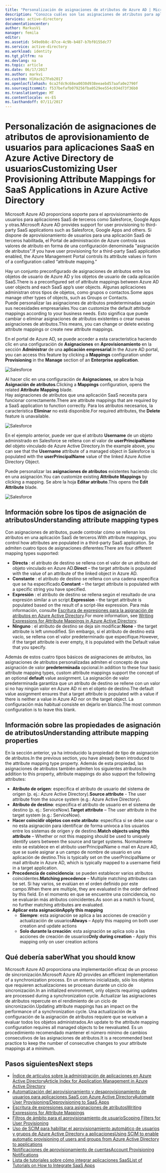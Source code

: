 ```yaml
---
title: "Personalización de asignaciones de atributos de Azure AD | Microsoft Docs"
description: "Conozca cuáles son las asignaciones de atributos para aplicaciones SaaS en Azure Active Directory y cómo puede modificarlas para satisfacer sus necesidades empresariales."
services: active-directory
documentationcenter: 
author: MarkusVi
manager: femila
editor: 
ms.assetid: 549e0b8c-87ce-4c9b-b487-b7bf0155dc77
ms.service: active-directory
ms.workload: identity
ms.tgt_pltfrm: na
ms.devlang: na
ms.topic: article
ms.date: 06/17/2017
ms.author: markvi
ms.custom: H1Hack27Feb2017
ms.openlocfilehash: 6ca2fdc9c68ea0030d938eeaebd57aafa0e2790f
ms.sourcegitcommit: f537befafb079256fba0529ee554c034d73f36b0
ms.translationtype: MT
ms.contentlocale: es-ES
ms.lasthandoff: 07/11/2017
---
```

# <a name="customizing-user-provisioning-attribute-mappings-for-saas-applications-in-azure-active-directory"></a><span data-ttu-id="73c00-103">Personalización de asignaciones de atributos de aprovisionamiento de usuarios para aplicaciones SaaS en Azure Active Directory de usuarios</span><span class="sxs-lookup"><span data-stu-id="73c00-103">Customizing User Provisioning Attribute Mappings for SaaS Applications in Azure Active Directory</span></span>
<span data-ttu-id="73c00-104">Microsoft Azure AD proporciona soporte para el aprovisionamiento de usuarios para aplicaciones SaaS de terceros como Salesforce, Google Apps y otras.</span><span class="sxs-lookup"><span data-stu-id="73c00-104">Microsoft Azure AD provides support for user provisioning to third-party SaaS applications such as Salesforce, Google Apps and others.</span></span> <span data-ttu-id="73c00-105">Si dispone de aprovisionamiento de usuarios para una aplicación SaaS de terceros habilitada, el Portal de administración de Azure controla sus valores de atributo en forma de una configuración denominada "asignación de atributos".</span><span class="sxs-lookup"><span data-stu-id="73c00-105">If you have user provisioning for a third-party SaaS application enabled, the Azure Management Portal controls its attribute values in form of a configuration called “attribute mapping.”</span></span>

<span data-ttu-id="73c00-106">Hay un conjunto preconfigurado de asignaciones de atributos entre los objetos de usuario de Azure AD y los objetos de usuario de cada aplicación SaaS.</span><span class="sxs-lookup"><span data-stu-id="73c00-106">There is a preconfigured set of attribute mappings between Azure AD user objects and each SaaS app’s user objects.</span></span> <span data-ttu-id="73c00-107">Algunas aplicaciones administran otros tipos de objetos, como grupos o contactos.</span><span class="sxs-lookup"><span data-stu-id="73c00-107">Some apps manage other types of objects, such as Groups or Contacts.</span></span> <br> 
 <span data-ttu-id="73c00-108">Puede personalizar las asignaciones de atributos predeterminadas según sus necesidades empresariales.</span><span class="sxs-lookup"><span data-stu-id="73c00-108">You can customize the default attribute mappings according to your business needs.</span></span> <span data-ttu-id="73c00-109">Esto significa que puede cambiar o eliminar asignaciones de atributos existentes o crear nuevas asignaciones de atributos.</span><span class="sxs-lookup"><span data-stu-id="73c00-109">This means, you can change or delete existing attribute mappings or create new attribute mappings.</span></span>

<span data-ttu-id="73c00-110">En el portal de Azure AD, se puede acceder a esta característica haciendo clic en una configuración de **Asignaciones** en **Aprovisionamiento** en la sección **Administrar** de una **aplicación empresarial**.</span><span class="sxs-lookup"><span data-stu-id="73c00-110">In the Azure AD portal, you can access this feature by clicking a **Mappings** configuration under **Provisioning** in the **Manage** section of an **Enterprise application**.</span></span>


![Salesforce][5] 

<span data-ttu-id="73c00-112">Al hacer clic en una configuración de **Asignaciones**, se abre la hoja **Asignación de atributos**.</span><span class="sxs-lookup"><span data-stu-id="73c00-112">Clicking a **Mappings** configuration, opens the related **Attribute Mapping** blade.</span></span>  
<span data-ttu-id="73c00-113">Hay asignaciones de atributos que una aplicación SaaS necesita para funcionar correctamente.</span><span class="sxs-lookup"><span data-stu-id="73c00-113">There are attribute mappings that are required by a SaaS application to function correctly.</span></span> <span data-ttu-id="73c00-114">Para los atributos necesarios, la característica **Eliminar** no está disponible.</span><span class="sxs-lookup"><span data-stu-id="73c00-114">For required attributes, the **Delete** feature is unavailable.</span></span>


![Salesforce][6]  

<span data-ttu-id="73c00-116">En el ejemplo anterior, puede ver que el atributo **Username** de un objeto administrado en Salesforce se rellena con el valor de **userPrincipalName** del objeto vinculado de Azure Active Directory.</span><span class="sxs-lookup"><span data-stu-id="73c00-116">In the example above, you can see that the **Username** attribute of a managed object in Salesforce is populated with the **userPrincipalName** value of the linked Azure Active Directory Object.</span></span>

<span data-ttu-id="73c00-117">Puede personalizar las **asignaciones de atributos** existentes haciendo clic en una asignación.</span><span class="sxs-lookup"><span data-stu-id="73c00-117">You can customize existing **Attribute Mappings** by clicking a mapping.</span></span> <span data-ttu-id="73c00-118">Se abre la hoja **Editar atributo**.</span><span class="sxs-lookup"><span data-stu-id="73c00-118">This opens the **Edit Attribute** blade.</span></span>

![Salesforce][7]  


  

## <a name="understanding-attribute-mapping-types"></a><span data-ttu-id="73c00-120">Información sobre los tipos de asignación de atributos</span><span class="sxs-lookup"><span data-stu-id="73c00-120">Understanding attribute mapping types</span></span>
<span data-ttu-id="73c00-121">Con asignaciones de atributos, puede controlar cómo se rellenan los atributos en una aplicación SaaS de terceros.</span><span class="sxs-lookup"><span data-stu-id="73c00-121">With attribute mappings, you control how attributes are populated in a third-party SaaS application.</span></span> <span data-ttu-id="73c00-122">Se admiten cuatro tipos de asignaciones diferentes:</span><span class="sxs-lookup"><span data-stu-id="73c00-122">There are four different mapping types supported:</span></span>

* <span data-ttu-id="73c00-123">**Directa** : el atributo de destino se rellena con el valor de un atributo del objeto vinculado en Azure AD.</span><span class="sxs-lookup"><span data-stu-id="73c00-123">**Direct** – the target attribute is populated with the value of an attribute of the linked object in Azure AD.</span></span>
* <span data-ttu-id="73c00-124">**Constante** : el atributo de destino se rellena con una cadena específica que se ha especificado.</span><span class="sxs-lookup"><span data-stu-id="73c00-124">**Constant** – the target attribute is populated with a specific string you have specified.</span></span>
* <span data-ttu-id="73c00-125">**Expresión** : el atributo de destino se rellena según el resultado de una expresión similar a un script.</span><span class="sxs-lookup"><span data-stu-id="73c00-125">**Expression** - the target attribute is populated based on the result of a script-like expression.</span></span> 
  <span data-ttu-id="73c00-126">Para más información, consulte [Escritura de expresiones para la asignación de atributos en Azure Active Directory](active-directory-saas-writing-expressions-for-attribute-mappings.md).</span><span class="sxs-lookup"><span data-stu-id="73c00-126">For more information, see [Writing Expressions for Attribute Mappings in Azure Active Directory](active-directory-saas-writing-expressions-for-attribute-mappings.md).</span></span>
* <span data-ttu-id="73c00-127">**Ninguno** : el atributo de destino se deja sin modificar.</span><span class="sxs-lookup"><span data-stu-id="73c00-127">**None** - the target attribute is left unmodified.</span></span> <span data-ttu-id="73c00-128">Sin embargo, si el atributo de destino está vacío, se rellena con el valor predeterminado que especifique.</span><span class="sxs-lookup"><span data-stu-id="73c00-128">However, if the target attribute is ever empty, it is populated with the Default value that you specify.</span></span>

<span data-ttu-id="73c00-129">Además de estos cuatro tipos básicos de asignaciones de atributos, las asignaciones de atributos personalizadas admiten el concepto de una asignación de valor **predeterminada** opcional.</span><span class="sxs-lookup"><span data-stu-id="73c00-129">In addition to these four basic attribute mapping types, custom attribute mappings support the concept of an optional **default** value assignment.</span></span> <span data-ttu-id="73c00-130">La asignación de valor predeterminada garantiza que un atributo de destino se rellene con un valor si no hay ningún valor en Azure AD ni en el objeto de destino.</span><span class="sxs-lookup"><span data-stu-id="73c00-130">The default value assignment ensures that a target attribute is populated with a value if there is neither a value in Azure AD nor on the target object.</span></span> <span data-ttu-id="73c00-131">La configuración más habitual consiste en dejarlo en blanco.</span><span class="sxs-lookup"><span data-stu-id="73c00-131">The most common configuration is to leave this blank.</span></span>


## <a name="understanding-attribute-mapping-properties"></a><span data-ttu-id="73c00-132">Información sobre las propiedades de asignación de atributos</span><span class="sxs-lookup"><span data-stu-id="73c00-132">Understanding attribute mapping properties</span></span>

<span data-ttu-id="73c00-133">En la sección anterior, ya ha introducido la propiedad de tipo de asignación de atributos.</span><span class="sxs-lookup"><span data-stu-id="73c00-133">In the previous section, you have already been introduced to the attribute mapping type property.</span></span>
<span data-ttu-id="73c00-134">Además de esta propiedad, las asignaciones de atributos también admiten los siguientes atributos:</span><span class="sxs-lookup"><span data-stu-id="73c00-134">In addition to this property, attribute mappings do also support the following attributes:</span></span>

- <span data-ttu-id="73c00-135">**Atributo de origen**: especifica el atributo de usuario del sistema de origen (p. ej.: Azure Active Directory).</span><span class="sxs-lookup"><span data-stu-id="73c00-135">**Source attribute** - The user attribute from the source system (e.g.: Azure Active Directory).</span></span>
- <span data-ttu-id="73c00-136">**Atributo de destino**: especifica el atributo de usuario en el sistema de destino (p. ej.: ServiceNow).</span><span class="sxs-lookup"><span data-stu-id="73c00-136">**Target attribute** – The user attribute in the target system (e.g.: ServiceNow).</span></span>
- <span data-ttu-id="73c00-137">**Hacer coincidir objetos con este atributo**: especifica si se debe usar o no esta asignación para identificar de forma unívoca a los usuarios entre los sistemas de origen y de destino.</span><span class="sxs-lookup"><span data-stu-id="73c00-137">**Match objects using this attribute** – Whether or not this mapping should be used to uniquely identify users between the source and target systems.</span></span> <span data-ttu-id="73c00-138">Normalmente esto se establece en el atributo userPrincipalName o mail en Azure AD, que se suele asignar a un campo de nombre de usuario en una aplicación de destino.</span><span class="sxs-lookup"><span data-stu-id="73c00-138">This is typically set on the userPrincipalName or mail attribute in Azure AD, which is typically mapped to a username field in a target application.</span></span>
- <span data-ttu-id="73c00-139">**Precedencia de coincidencia**: se pueden establecer varios atributos coincidentes.</span><span class="sxs-lookup"><span data-stu-id="73c00-139">**Matching precedence** – Multiple matching attributes can be set.</span></span> <span data-ttu-id="73c00-140">Si hay varios, se evalúan en el orden definido por este campo.</span><span class="sxs-lookup"><span data-stu-id="73c00-140">When there are multiple, they are evaluated in the order defined by this field.</span></span> <span data-ttu-id="73c00-141">En el momento en que se encuentre una coincidencia, no se evaluarán más atributos coincidentes.</span><span class="sxs-lookup"><span data-stu-id="73c00-141">As soon as a match is found, no further matching attributes are evaluated.</span></span>
- <span data-ttu-id="73c00-142">**Aplicar esta asignación**</span><span class="sxs-lookup"><span data-stu-id="73c00-142">**Apply this mapping**</span></span>
    - <span data-ttu-id="73c00-143">**Siempre**: esta asignación se aplica a las acciones de creación y actualización de usuarios</span><span class="sxs-lookup"><span data-stu-id="73c00-143">**Always** – Apply this mapping on both user creation and update actions</span></span>
    - <span data-ttu-id="73c00-144">**Solo durante la creación**: esta asignación se aplica solo a las acciones de creación de usuarios</span><span class="sxs-lookup"><span data-stu-id="73c00-144">**Only during creation** - Apply this mapping only on user creation actions</span></span>


## <a name="what-you-should-know"></a><span data-ttu-id="73c00-145">Qué debería saber</span><span class="sxs-lookup"><span data-stu-id="73c00-145">What you should know</span></span>

<span data-ttu-id="73c00-146">Microsoft Azure AD proporciona una implementación eficaz de un proceso de sincronización.</span><span class="sxs-lookup"><span data-stu-id="73c00-146">Microsoft Azure AD provides an efficient implementation of a synchronization process.</span></span> <span data-ttu-id="73c00-147">En un entorno inicializado, sólo los objetos que requieren actualizaciones se procesan durante un ciclo de sincronización.</span><span class="sxs-lookup"><span data-stu-id="73c00-147">In an initialized environment, only objects requiring updates are processed during a synchronization cycle.</span></span> <span data-ttu-id="73c00-148">Actualizar las asignaciones de atributos repercute en el rendimiento de un ciclo de sincronización.</span><span class="sxs-lookup"><span data-stu-id="73c00-148">Updating attribute mappings has an impact on the performance of a synchronization cycle.</span></span> <span data-ttu-id="73c00-149">Una actualización de la configuración de la asignación de atributos requiere que se vuelvan a evaluar todos los objetos administrados.</span><span class="sxs-lookup"><span data-stu-id="73c00-149">An update to the attribute mapping configuration requires all managed objects to be reevaluated.</span></span> <span data-ttu-id="73c00-150">Es un procedimiento recomendado mantener el número mínimo de cambios consecutivos de las asignaciones de atributos.</span><span class="sxs-lookup"><span data-stu-id="73c00-150">It is a recommended best practice to keep the number of consecutive changes to your attribute mappings at a minimum.</span></span>

## <a name="next-steps"></a><span data-ttu-id="73c00-151">Pasos siguientes</span><span class="sxs-lookup"><span data-stu-id="73c00-151">Next steps</span></span>

* [<span data-ttu-id="73c00-152">Índice de artículos sobre la administración de aplicaciones en Azure Active Directory</span><span class="sxs-lookup"><span data-stu-id="73c00-152">Article Index for Application Management in Azure Active Directory</span></span>](active-directory-apps-index.md)
* [<span data-ttu-id="73c00-153">Automatización del aprovisionamiento y desaprovisionamiento de usuarios para aplicaciones SaaS con Azure Active Directory</span><span class="sxs-lookup"><span data-stu-id="73c00-153">Automate User Provisioning/Deprovisioning to SaaS Apps</span></span>](active-directory-saas-app-provisioning.md)
* [<span data-ttu-id="73c00-154">Escritura de expresiones para asignaciones de atributos</span><span class="sxs-lookup"><span data-stu-id="73c00-154">Writing Expressions for Attribute Mappings</span></span>](active-directory-saas-writing-expressions-for-attribute-mappings.md)
* [<span data-ttu-id="73c00-155">Filtros de ámbito para el aprovisionamiento de usuario</span><span class="sxs-lookup"><span data-stu-id="73c00-155">Scoping Filters for User Provisioning</span></span>](active-directory-saas-scoping-filters.md)
* [<span data-ttu-id="73c00-156">Uso de SCIM para habilitar el aprovisionamiento automático de usuarios y grupos de Azure Active Directory a aplicaciones</span><span class="sxs-lookup"><span data-stu-id="73c00-156">Using SCIM to enable automatic provisioning of users and groups from Azure Active Directory to applications</span></span>](active-directory-scim-provisioning.md)
* [<span data-ttu-id="73c00-157">Notificaciones de aprovisionamiento de cuentas</span><span class="sxs-lookup"><span data-stu-id="73c00-157">Account Provisioning Notifications</span></span>](active-directory-saas-account-provisioning-notifications.md)
* [<span data-ttu-id="73c00-158">Lista de tutoriales sobre cómo integrar aplicaciones SaaS</span><span class="sxs-lookup"><span data-stu-id="73c00-158">List of Tutorials on How to Integrate SaaS Apps</span></span>](active-directory-saas-tutorial-list.md)

<!--Image references-->
[1]: ./media/active-directory-saas-customizing-attribute-mappings/ic765497.png
[2]: ./media/active-directory-saas-customizing-attribute-mappings/ic775419.png
[3]: ./media/active-directory-saas-customizing-attribute-mappings/ic775420.png
[4]: ./media/active-directory-saas-customizing-attribute-mappings/ic775421.png
[5]: ./media/active-directory-saas-customizing-attribute-mappings/21.png
[6]: ./media/active-directory-saas-customizing-attribute-mappings/22.png
[7]: ./media/active-directory-saas-customizing-attribute-mappings/23.png

